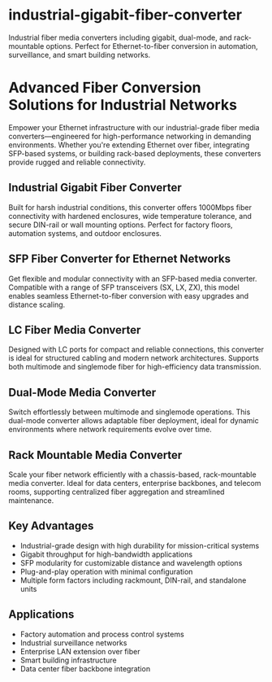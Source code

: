 # industrial-gigabit-fiber-converter
Industrial fiber media converters including gigabit, dual-mode, and rack-mountable options. Perfect for Ethernet-to-fiber conversion in automation, surveillance, and smart building networks.

# Advanced Fiber Conversion Solutions for Industrial Networks

Empower your Ethernet infrastructure with our industrial-grade fiber media converters—engineered for high-performance networking in demanding environments. Whether you're extending Ethernet over fiber, integrating SFP-based systems, or building rack-based deployments, these converters provide rugged and reliable connectivity.

## Industrial Gigabit Fiber Converter  
Built for harsh industrial conditions, this converter offers 1000Mbps fiber connectivity with hardened enclosures, wide temperature tolerance, and secure DIN-rail or wall mounting options. Perfect for factory floors, automation systems, and outdoor enclosures.

## SFP Fiber Converter for Ethernet Networks  
Get flexible and modular connectivity with an SFP-based media converter. Compatible with a range of SFP transceivers (SX, LX, ZX), this model enables seamless Ethernet-to-fiber conversion with easy upgrades and distance scaling.

## LC Fiber Media Converter  
Designed with LC ports for compact and reliable connections, this converter is ideal for structured cabling and modern network architectures. Supports both multimode and singlemode fiber for high-efficiency data transmission.

## Dual-Mode Media Converter  
Switch effortlessly between multimode and singlemode operations. This dual-mode converter allows adaptable fiber deployment, ideal for dynamic environments where network requirements evolve over time.

## Rack Mountable Media Converter  
Scale your fiber network efficiently with a chassis-based, rack-mountable media converter. Ideal for data centers, enterprise backbones, and telecom rooms, supporting centralized fiber aggregation and streamlined maintenance.

## Key Advantages
- Industrial-grade design with high durability for mission-critical systems  
- Gigabit throughput for high-bandwidth applications  
- SFP modularity for customizable distance and wavelength options  
- Plug-and-play operation with minimal configuration  
- Multiple form factors including rackmount, DIN-rail, and standalone units

## Applications
- Factory automation and process control systems  
- Industrial surveillance networks  
- Enterprise LAN extension over fiber  
- Smart building infrastructure  
- Data center fiber backbone integration
